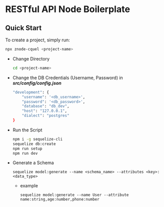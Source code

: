 # RESTful API Node Boilerplate

## Quick Start

To create a project, simply run:

```bash
npx znode-cquel <project-name>
```

- Change Directory
  ```bash
  cd <project-name>
  ```
- Change the DB Credentials (Username, Password) in
  _**src/config/config.json**_
  ```bash
  "development": {
      "username": '<db_username>',
      "password": '<db_password>',
      "database": "db_dev",
      "host": "127.0.0.1",
      "dialect": "postgres"
  }
  ```
- Run the Script
  ```bash
  npm i -g sequelize-cli
  sequelize db:create
  npm run setup
  npm run dev
  ```
- Generate a Schema
  ```
  sequelize model:generate --name <schema_name> --attributes <key>:<data_type>
  ```
   - example
      ```
      sequelize model:generate --name User --attribute name:string,age:number,phone:number
      ```

